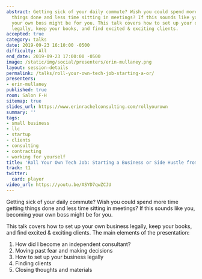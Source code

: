 ```yaml
---
abstract: Getting sick of your daily commute? Wish you could spend more time getting
  things done and less time sitting in meetings? If this sounds like you, becoming
  your own boss might be for you. This talk covers how to set up your own business
  legally, keep your books, and find excited & exciting clients.
accepted: true
category: talks
date: 2019-09-23 16:10:00 -0500
difficulty: All
end_date: 2019-09-23 17:00:00 -0500
image: /static/img/social/presenters/erin-mullaney.png
layout: session-details
permalink: /talks/roll-your-own-tech-job-starting-a-or/
presenters:
- erin-mullaney
published: true
room: Salon F-H
sitemap: true
slides_url: https://www.erinrachelconsulting.com/rollyourown
summary: ''
tags:
- small business
- llc
- startup
- clients
- consulting
- contracting
- working for yourself
title: 'Roll Your Own Tech Job: Starting a Business or Side Hustle from Scratch'
track: t1
twitter:
  card: player
video_url: https://youtu.be/ASYD7qwZCJU
---
```


Getting sick of your daily commute? Wish you could spend more time getting things done and less time sitting in meetings? If this sounds like you, becoming your own boss might be for you.

This talk covers how to set up your own business legally, keep your books, and find excited & exciting clients. The main elements of the presentation:

1. How did I become an independent consultant?
2. Moving past fear and making decisions
3. How to set up your business legally
4. Finding clients
5. Closing thoughts and materials
